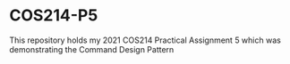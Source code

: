 # COS214-P5
This repository holds my 2021 COS214 Practical Assignment 5 which was demonstrating the Command Design Pattern
